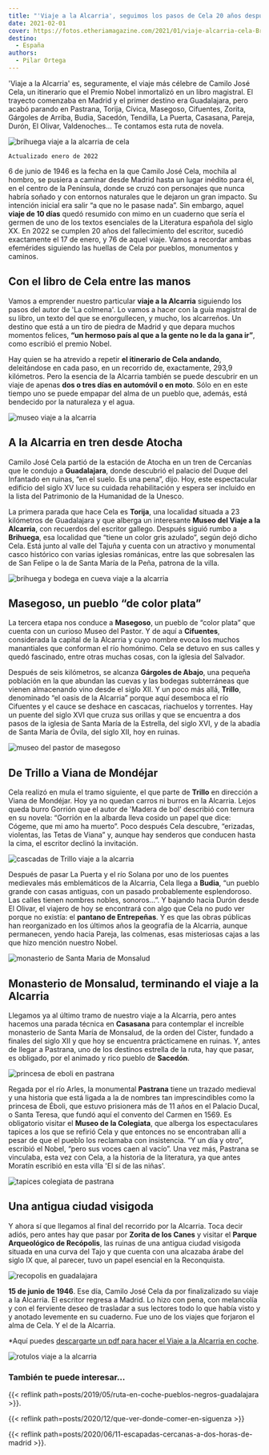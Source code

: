 ```yaml
---
title: "'Viaje a la Alcarria', seguimos los pasos de Cela 20 años después de que nos dejara"
date: 2021-02-01
cover: https://fotos.etheriamagazine.com/2021/01/viaje-alcarria-cela-Brihuega.jpg
destino: 
  - España
authors: 
  - Pilar Ortega
---
```


'Viaje a la Alcarria' es, seguramente, el viaje más célebre de Camilo José Cela, un itinerario que el Premio Nobel inmortalizó en un libro magistral. El trayecto comenzaba en Madrid y el primer destino era Guadalajara, pero acabó parando en Pastrana, Torija, Cívica, Masegoso, Cifuentes, Zorita, Gárgoles de Arriba, Budia, Sacedón, Tendilla, La Puerta, Casasana, Pareja, Durón, El Olivar, Valdenoches… Te contamos esta ruta de novela.

![brihuega viaje a la alcarria de cela](https://fotos.etheriamagazine.com/2021/01/viaje-alcarria-cela-Brihuega.jpg 'Brihuega, el "Jardín de la Alcarria".')

```
Actualizado enero de 2022
```

6 de junio de 1946 es la fecha en la que Camilo José Cela, mochila al hombro, se pusiera 
a caminar desde Madrid hasta un lugar inédito para él, en el centro de la Península, 
donde se cruzó con personajes que nunca habría soñado y con entornos naturales que le 
dejaron un gran impacto. Su intención inicial era salir “a que no le pasase nada”. Sin 
embargo, aquel **viaje de 10 días** quedó resumido con mimo en un cuaderno que sería el 
germen de uno de los textos esenciales de la Literatura española del siglo XX. En 2022 
se cumplen 20 años del fallecimiento del escritor, sucedió exactamente el 17 de enero, y 
76 de aquel viaje. Vamos a recordar ambas efemérides siguiendo las huellas de Cela por 
pueblos, monumentos y caminos. 

## Con el libro de Cela entre las manos

Vamos a emprender nuestro particular **viaje a la Alcarria** siguiendo los pasos del 
autor de 'La colmena'. Lo vamos a hacer con la guía magistral de su libro, un texto del 
que se enorgullecen, y mucho, los alcarreños. Un destino que está a un tiro de piedra de 
Madrid y que depara muchos momentos felices, **“un hermoso país al que a la gente no le 
da la gana ir”**, como escribió el premio Nobel. 

Hay quien se ha atrevido a repetir **el itinerario de Cela andando**, deleitándose en 
cada paso, en un recorrido de, exactamente, 293,9 kilómetros. Pero la esencia de la 
Alcarria también se puede descubrir en un viaje de apenas **dos o tres días en automóvil 
o en moto**. Sólo en en este tiempo uno se puede empapar del alma de un pueblo que, 
además, está bendecido por la naturaleza y el agua. 

![museo viaje a la alcarria](https://fotos.etheriamagazine.com/2021/01/Museo-del-Viaje-a-la-Alcarria-en-Torija.jpg "Museo del Viaje a la Alcarria, en Torija (Guadalajara).")

## A la Alcarria en tren desde Atocha

Camilo José Cela partió de la estación de Atocha en un tren de Cercanías que le condujo 
a **Guadalajara**, donde descubrió el palacio del Duque del Infantado en ruinas, “en el 
suelo. Es una pena”, dijo. Hoy, este espectacular edificio del siglo XV luce su cuidada 
rehabilitación y espera ser incluido en la lista del Patrimonio de la Humanidad de la 
Unesco. 

La primera parada que hace Cela es **Torija**, una localidad situada a 23 kilómetros de 
Guadalajara y que alberga un interesante **Museo del Viaje a la Alcarria**, con 
recuerdos del escritor gallego. Después siguió rumbo a **Brihuega**, esa localidad que 
“tiene un color gris azulado”, según dejó dicho Cela. Está junto al valle del Tajuña y 
cuenta con un atractivo y monumental casco histórico con varias iglesias románicas, 
entre las que sobresalen las de San Felipe o la de Santa María de la Peña, patrona de la 
villa. 

![brihuega y bodega en cueva viaje a la alcarria](https://fotos.etheriamagazine.com/2021/01/viaje-alcarria-Brihuega.jpg "Vista de Brihuega y una de sus bodegas subterráneas.")

## Masegoso, un pueblo “de color plata”

La tercera etapa nos conduce a **Masegoso**, un pueblo de “color plata” que cuenta con 
un curioso Museo del Pastor. Y de aquí a **Cifuentes**, considerada la capital de la 
Alcarria y cuyo nombre evoca los muchos manantiales que conforman el río homónimo. Cela 
se detuvo en sus calles y quedó fascinado, entre otras muchas cosas, con la iglesia del 
Salvador. 

Después de seis kilómetros, se alcanza **Gárgoles de Abajo**, una pequeña población en 
la que abundan las cuevas y las bodegas subterráneas que vienen almacenando vino desde 
el siglo XII. Y un poco más allá, **Trillo**, denominado “el oasis de la Alcarria” 
porque aquí desemboca el río Cifuentes y el cauce se deshace en cascacas, riachuelos y 
torrentes. Hay un puente del siglo XVI que cruza sus orillas y que se encuentra a dos 
pasos de la iglesia de Santa María de la Estrella, del siglo XVI, y de la abadía de 
Santa María de Óvila, del siglo XII, hoy en ruinas. 

![museo del pastor de masegoso](https://fotos.etheriamagazine.com/2021/01/viaje-alcarria-Masegoso-Museo-del-Pastor.jpg "Museo del Pastor, en Masegoso (Guadalajara).")

## De Trillo a Viana de Mondéjar

Cela realizó en mula el tramo siguiente, el que parte de **Trillo** en dirección a Viana 
de Mondéjar. Hoy ya no quedan carros ni burros en la Alcarria. Lejos queda burro Gorrión 
que el autor de 'Madera de bol' describió con ternura en su novela: “Gorrión en la 
albarda lleva cosido un papel que dice: Cógeme, que mi amo ha muerto”. Poco después Cela 
descubre, “erizadas, violentas, las Tetas de Viana” y, aunque hay senderos que conducen 
hasta la cima, el escritor declinó la invitación. 

![cascadas de Trillo viaje a la alcarria](https://fotos.etheriamagazine.com/2021/01/viaje-alcarria-Cascada-Trillo.jpg "Una de. las pequeñas cascadas del río Cifuentes, en Trillo.")

Después de pasar La Puerta y el río Solana por uno de los puentes medievales más 
emblemáticos de la Alcarria, Cela llega a **Budia**, “un pueblo grande con casas 
antiguas, con un pasado probablemente esplendoroso. Las calles tienen nombres nobles, 
sonoros…”. Y bajando hacia Durón desde El Olivar, el viajero de hoy se encontrará con 
algo que Cela no pudo ver porque no existía: el **pantano de Entrepeñas**. Y es que las 
obras públicas han reorganizado en los últimos años la geografía de la Alcarria, aunque 
permanecen, yendo hacia Pareja, las colmenas, esas misteriosas cajas a las que hizo 
mención nuestro Nobel. 

![monasterio de Santa Maria de Monsalud](https://fotos.etheriamagazine.com/2021/01/viaje-a-la-alcarria-monasterio-de-Monsalud.jpg "Monasterio de Santa María de Monsalud.")

## Monasterio de Monsalud, terminando el viaje a la Alcarria

Llegamos ya al último tramo de nuestro viaje a la Alcarria, pero antes hacemos una 
parada técnica en **Casasana** para contemplar el increíble monasterio de Santa María de 
Monsalud, de la orden del Císter, fundado a finales del siglo XII y que hoy se encuentra 
prácticamene en ruinas. Y, antes de llegar a Pastrana, uno de los destinos estrella de 
la ruta, hay que pasar, es obligado, por el animado y rico pueblo de **Sacedón**. 

![princesa de eboli en pastrana](https://fotos.etheriamagazine.com/2021/01/viaje-alcarria-Princesa-de-eboli-en-el-Palacio-Ducal-de-Pastrana.jpg "Retrato de la Princesa de Éboli en el Palacio Ducal de Pastrana.")

Regada por el río Arles, la monumental **Pastrana** tiene un trazado medieval y una 
historia que está ligada a la de nombres tan imprescindibles como la princesa de Éboli, 
que estuvo prisionera más de 11 años en el Palacio Ducal, o Santa Teresa, que fundó aquí 
el convento del Carmen en 1569. Es obligatorio visitar el **Museo de la Colegiata**, que 
alberga los espectaculares tapices a los que se refirió Cela y que entonces no se 
encontraban allí a pesar de que el pueblo los reclamaba con insistencia. “Y un día y 
otro”, escribió el Nobel, “pero sus voces caen al vacío”. Una vez más, Pastrana se 
vinculaba, esta vez con Cela, a la historia de la literatura, ya que antes Moratín 
escribió en esta villa 'El sí de las niñas'. 

![tapices colegiata de pastrana](https://fotos.etheriamagazine.com/2021/01/viaje-alcarria-tapices-Colegiata-de-Pastrana.jpg "Detalle de uno de los tapices de la Colegiata de Pastrana.")

## Una antigua ciudad visigoda

Y ahora sí que llegamos al final del recorrido por la Alcarria. Toca decir adiós, pero 
antes hay que pasar por **Zorita de los Canes** y visitar el **Parque Arqueológico de 
Recópolis**, las ruinas de una antigua ciudad visigoda situada en una curva del Tajo y 
que cuenta con una alcazaba árabe del siglo IX que, al parecer, tuvo un papel esencial 
en la Reconquista. 

![recopolis en guadalajara](https://fotos.etheriamagazine.com/2021/01/viaje-alcarria-Recopolis.jpg "El Parque Arqueológico de Recópolis se encuentra en Zorita de los Canes.")

**15 de junio de 1946**. Ese día, Camilo José Cela da por finalizalizado su viaje a la 
Alcarria. El escritor regresa a Madrid. Lo hizo con pena, con melancolía y con el 
ferviente deseo de trasladar a sus lectores todo lo que había visto y y anotado 
levemente en su cuaderno. Fue uno de los viajes que forjaron el alma de Cela. Y el de la 
Alcarria. 

\*Aquí puedes [descargarte un pdf para hacer el Viaje a la Alcarria en 
coche](http://turismoenguadalajara.es/documentos/RutadelViajealaAlcarria.pdf). 

![rotulos viaje a la alcarria](https://fotos.etheriamagazine.com/2021/01/carteles-ruta-viaje-alcarria-cela.jpg "Algunos rótulos curiosos de la ruta Viaje a la Alcarria de la mano de Cela.")

### También te puede interesar...

{{< reflink path=posts/2019/05/ruta-en-coche-pueblos-negros-guadalajara >}}. 

{{< reflink path=posts/2020/12/que-ver-donde-comer-en-siguenza >}} 

{{< reflink path=posts/2020/06/11-escapadas-cercanas-a-dos-horas-de-madrid >}}.
